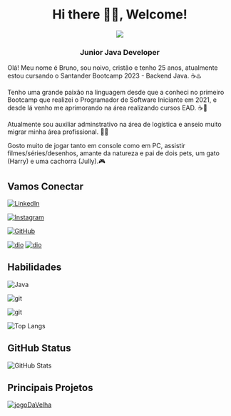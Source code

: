 <h1 align="center"> 
Hi there 👋🏻, Welcome! 
</h1>

<div align="center">
  <img src="https://media1.giphy.com/media/umYMU8G2ixG5mJBDo5/giphy.gif?cid=ecf05e47hf1hi1sk809oupxmmljkq25bqnzrp8ehprh82fz0&ep=v1_gifs_search&rid=giphy.gif&ct=g"/>
</div>

<h3 align="center">
  Junior Java Developer
</h3>


Olá! Meu nome é Bruno, sou noivo, cristão e tenho 25 anos, atualmente estou cursando o Santander Bootcamp 2023 - Backend Java. ☕♨️

Tenho uma grande paixão na linguagem desde que a conheci no primeiro Bootcamp que realizei o Programador de Software Iniciante em 2021, e desde lá venho me aprimorando na área realizando cursos EAD. ☕💓

Atualmente sou auxiliar adminstrativo na área de logística e anseio muito migrar minha área profissional. 🧑‍💻

Gosto muito de jogar tanto em console como em PC, assistir filmes/séries/desenhos, amante da natureza e pai de dois pets, um gato (Harry) e uma cachorra (Jully).🎮

## Vamos Conectar

[![LinkedIn](https://img.shields.io/badge/LinkedIn-059?style=for-the-badge&logo=linkedin&logoColor=0E76A8)](https://www.linkedin.com/in/bruno-angelo-089a62243/)

[![Instagram](https://img.shields.io/badge/Instagram-059?style=for-the-badge&logo=instagram)](https://www.instagram.com/filhododono_12)

[![GitHub](https://img.shields.io/badge/github-059?style=for-the-badge&logo=github)](https://github.com/BrunoAngelo12)

[![dio](https://img.shields.io/badge/perfil_dio-059?style=for-the-badge&logo=dio)](https://www.dio.me/users/bruno_trabalhos)
[![dio](https://lp.dio.me/wp-content/uploads/2023/04/diologo.png)](https://www.dio.me/users/bruno_trabalhos)

## Habilidades
![Java](https://img.shields.io/badge/Java-059?style=for-the-badge&logo=java)

![git](https://img.shields.io/badge/git-059?style=for-the-badge&logo=git)

![git](https://img.shields.io/badge/github-059?style=for-the-badge&logo=github)

![Top Langs](https://github-readme-stats-git-masterrstaa-rickstaa.vercel.app/api/top-langs/?username=BrunoAngelo12&bg_color=059&border_color=000&title_color=FFF&text_color=FFF)

## GitHub Status

![GitHub Stats](https://github-readme-stats.vercel.app/api?username=BrunoAngelo12&theme=transparent&bg_color=059&border_color=000C&show_icons=true&icon_color=000&title_color=FFF&text_color=FFF)

## Principais Projetos
[![jogoDaVelha](https://img.shields.io/badge/Jogo_da_velha_-059?style=for-the-badge&logo=java)](https://github.com/BrunoAngelo12/jogodavelha)
